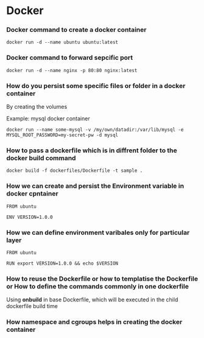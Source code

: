 # Docker

### Docker command to create a docker container
```
docker run -d --name ubuntu ubuntu:latest
```
### Docker command to forward sepcific port
```
docker run -d --name nginx -p 80:80 nginx:latest
```
### How do you persist some specific files or folder in a docker container
By creating the volumes

Example: mysql docker container
```
docker run --name some-mysql -v /my/own/datadir:/var/lib/mysql -e MYSQL_ROOT_PASSWORD=my-secret-pw -d mysql
```
### How to pass a dockerfile which is in diffrent folder to the docker build command
```
docker build -f dockerfiles/Dockerfile -t sample .
```

### How we can create and persist the Environment variable in docker cpntainer
```
FROM ubuntu

ENV VERSION=1.0.0
```


### How we can define environment varibales only for particular layer
```
FROM ubuntu

RUN export VERSION=1.0.0 && echo $VERSION
```


### How to reuse the Dockerfile or how to templatise the Dockerfile or How to define the commands commonly in one dockerfile
Using **onbuild** in base Dockerfile, which will be executed in the child dockerfile build time

### How namespace and cgroups helps in creating the docker container
